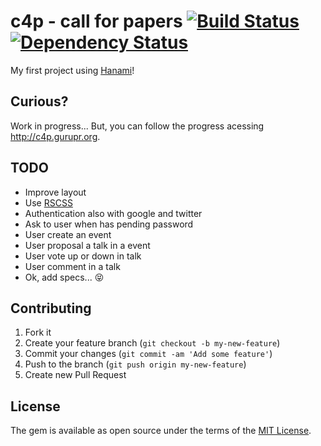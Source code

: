 # c4p - call for papers [![Build Status](https://travis-ci.org/vyper/c4p.svg?branch=master)](https://travis-ci.org/vyper/c4p) [![Dependency Status](https://gemnasium.com/vyper/c4p.svg)](https://gemnasium.com/vyper/c4p)

My first project using [Hanami](http://hanamirb.org)!

## Curious?

Work in progress... But, you can follow the progress acessing http://c4p.gurupr.org.

## TODO

- Improve layout
- Use [RSCSS](http://rscss.io)
- Authentication also with google and twitter
- Ask to user when has pending password
- User create an event
- User proposal a talk in a event
- User vote up or down in talk
- User comment in a talk
- Ok, add specs... :stuck_out_tongue_closed_eyes:

## Contributing

1. Fork it
2. Create your feature branch (`git checkout -b my-new-feature`)
3. Commit your changes (`git commit -am 'Add some feature'`)
4. Push to the branch (`git push origin my-new-feature`)
5. Create new Pull Request


## License

The gem is available as open source under the terms of the [MIT License](http://opensource.org/licenses/MIT).
